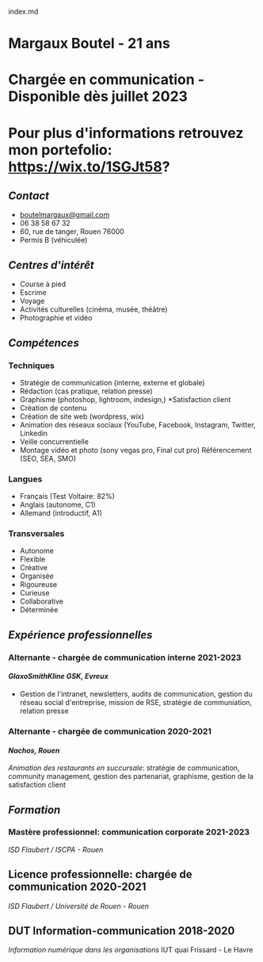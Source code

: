 index.md
# Margaux Boutel - 21 ans
# Chargée en communication - Disponible dès juillet 2023
# Pour plus d'informations retrouvez mon portefolio: https://wix.to/1SGJt58?

## *Contact*
- boutelmargaux@gmail.com
- 06 38 58 67 32
- 60, rue de tanger, Rouen 76000
- Permis B (véhiculée)

## *Centres d'intérêt*
- Course à pied
- Escrime
- Voyage
- Activités culturelles (cinéma, musée, théâtre)
- Photographie et vidéo

## *Compétences*
### Techniques
* Stratégie de communication (interne, externe et globale)
* Rédaction (cas pratique, relation presse)
* Graphisme (photoshop, lightroom, indesign,)
 *Satisfaction client
* Création de contenu
* Création de site web (wordpress, wix)
* Animation des réseaux sociaux (YouTube, Facebook, Instagram, Twitter, Linkedin
* Veille concurrentielle
* Montage vidéo et photo (sony vegas pro, Final cut pro)
Référencement (SEO, SEA, SMO)

### Langues
* Français (Test Voltaire: 82%)
* Anglais (autonome, C1)
* Allemand (introductif, A1)

### Transversales
* Autonome 
* Flexible
* Créative
* Organisée
* Rigoureuse
* Curieuse
* Collaborative
* Déterminée

## *Expérience professionnelles*
### Alternante - chargée de communication interne 2021-2023
#### *GlaxoSmithKline GSK, Evreux*
- Gestion de l'intranet, newsletters, audits de communication, gestion du réseau social d'entreprise, mission de RSE, stratégie de communiation, relation presse

### Alternante - chargée de communication 2020-2021
#### *Nachos, Rouen*
*Animation des restaurants en succursale*: stratégie de communication, community management, gestion des partenariat, graphisme, gestion de la satisfaction client

## *Formation*
### Mastère professionnel: communication corporate 2021-2023
*ISD Flaubert / ISCPA - Rouen*
## Licence professionnelle: chargée de communication 2020-2021
*ISD Flaubert / Université de Rouen - Rouen*
## DUT Information-communication 2018-2020
*Information numérique dans les organisations*
IUT quai Frissard - Le Havre
